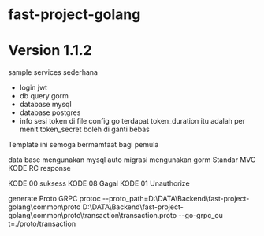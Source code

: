 # fast-project-golang
# Version 1.1.2
sample services sederhana
- login jwt
- db query gorm
- database mysql
- database postgres
- info sesi token di file config go terdapat token_duration itu adalah per menit token_secret boleh di ganti bebas 


Template ini semoga bermamfaat bagi pemula

data base mengunakan mysql 
auto migrasi mengunakan gorm 
Standar MVC
KODE RC response 

KODE 00 suksess
KODE 08 Gagal
KODE 01 Unauthorize

generate Proto GRPC
protoc --proto_path=D:\DATA\Backend\fast-project-golang\common\proto D:\DATA\Backend\fast-project-golang\common\proto\transaction\transaction.proto --go-grpc_ou
t=./proto/transaction

